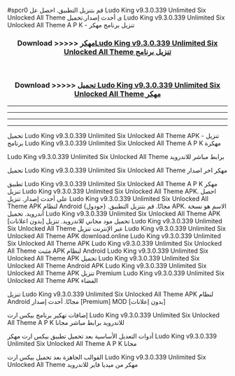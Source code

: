#spcr0 قم بتنزيل التطبيق. احصل عل Ludo King v9.3.0.339 Unlimited Six Unlocked All Theme    ى أحدث إصدار.تحميل Ludo King v9.3.0.339 Unlimited Six Unlocked All Theme    A P K - تنزيل برنامج مهكر



<div align="center">
<h3>Download >>>>> <a href="https://ar-sites.web.app/?ar= Ludo King v9.3.0.339 Unlimited Six Unlocked All Theme   ">مهكرLudo King v9.3.0.339 Unlimited Six Unlocked All Theme    تنزيل برنامج</a></h3><br>

<h3>Download >>>>> <a href="https://ar-sites.web.app/?ar= Ludo King v9.3.0.339 Unlimited Six Unlocked All Theme   ">تحميل Ludo King v9.3.0.339 Unlimited Six Unlocked All Theme    مهكر</a></h3>
</div>


----------------------------------------------------------

----------------------------------------------------------

----------------------------------------------------------

----------------------------------------------------------


تحميل Ludo King v9.3.0.339 Unlimited Six Unlocked All Theme    APK - تنزيل برنامج Ludo King v9.3.0.339 Unlimited Six Unlocked All Theme    A P K مهكرة

Ludo King v9.3.0.339 Unlimited Six Unlocked All Theme    برابط مباشر للاندرويد

تحميل Ludo King v9.3.0.339 Unlimited Six Unlocked All Theme    مهكر اخر اصدار

تطبيق Ludo King v9.3.0.339 Unlimited Six Unlocked All Theme    A P K مهكر
تنزيل Ludo King v9.3.0.339 Unlimited Six Unlocked All Theme    APK. احصل على أحدث إصدار.
تنزيل Ludo King v9.3.0.339 Unlimited Six Unlocked All Theme    APK لنظام Android مجانًا.
قم بتنزيل التطبيق. {جودول} APK. الاسم هو نسخة أندرويد.
تحميل Ludo King v9.3.0.339 Unlimited Six Unlocked All Theme    APK [بدون اعلانات]
تحميل مود مجاني للاندرويد.
تنزيل Ludo King v9.3.0.339 Unlimited Six Unlocked All Theme    عبر الإنترنت
تنزيل Ludo King v9.3.0.339 Unlimited Six Unlocked All Theme    APK
download.online Ludo King v9.3.0.339 Unlimited Six Unlocked All Theme    APK
Ludo King v9.3.0.339 Unlimited Six Unlocked All Theme    مثبت APK لنظام Android
Ludo King v9.3.0.339 Unlimited Six Unlocked All Theme    APK
تحميل Ludo King v9.3.0.339 Unlimited Six Unlocked All Theme    Android APK
Ludo King v9.3.0.339 Unlimited Six Unlocked All Theme    APK تنزيل Premium
Ludo King v9.3.0.339 Unlimited Six Unlocked All Theme    APK الفضاء

تنزيل Ludo King v9.3.0.339 Unlimited Six Unlocked All Theme    APK لنظام Android مجانًا. أحدث إصدار [Premium] MOD [بدون إعلانات]

إضافات تهكير برنامج بيكس ارت Ludo King v9.3.0.339 Unlimited Six Unlocked All Theme    A P K للاندرويد برابط مباشر مجانا

أدوات التعديل الأساسية بعد تحميل تطبيق بيكس ارت مهكر Ludo King v9.3.0.339 Unlimited Six Unlocked All Theme    A P K مجانا

القوالب الجاهزة بعد تحميل بيكس ارت Ludo King v9.3.0.339 Unlimited Six Unlocked All Theme    مهكر من ميديا فاير للاندرويد



